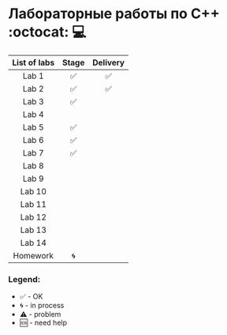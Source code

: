 # Лабораторные работы по С++ :octocat: :computer:
| List of labs | Stage | Delivery |
| :----------: | :------: | :-----: |
| Lab 1 | :white_check_mark: | :white_check_mark: |
| Lab 2 | :white_check_mark: | :white_check_mark: |
| Lab 3 | :white_check_mark: |  |
| Lab 4 |  |  |
| Lab 5 | :white_check_mark: |  |
| Lab 6 | :white_check_mark: |  |
| Lab 7 | :white_check_mark: |  |
| Lab 8 |  |  |
| Lab 9 |  |  |
| Lab 10 |  |  |
| Lab 11 |  |  |
| Lab 12 |  |  |
| Lab 13 |  |  |
| Lab 14 |  |  |
| Homework | :cyclone: |  |

### Legend:
* :white_check_mark: - OK
* :cyclone: - in process
* :warning: - problem
* :sos: - need help
